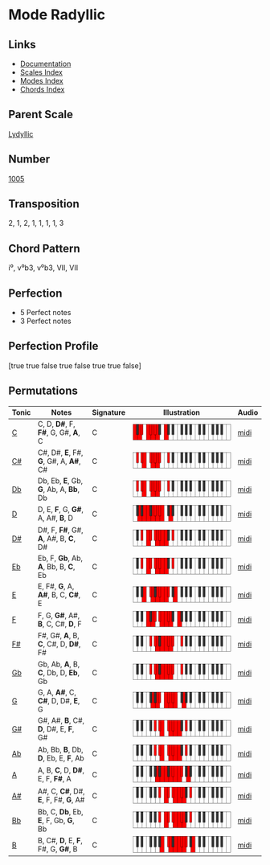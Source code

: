 # Mode Radyllic

## Links

- [Documentation](README.md)
- [Scales Index](Scales.md)
- [Modes Index](Modes.md)
- [Chords Index](Chords.md)

## Parent Scale

[Lydyllic](ScaleLydyllic.md)

## Number

[1005](https://ianring.com/musictheory/scales/1005)

## Transposition

2, 1, 2, 1, 1, 1, 1, 3

## Chord Pattern

i⁰, v⁰b3, v⁰b3, VII, VII

## Perfection

- 5 Perfect notes
- 3 Perfect notes

## Perfection Profile

[true true false true false true true false]

## Permutations

| Tonic | Notes | Signature | Illustration | Audio |
|-------|-------|-----------|--------------|-------|
| [C](ModeCNaturalRadyllic.md) | C, D, **D#**, F, **F#**, G, G#, **A**, C | C | ![CNaturalRadyllic](ModeCNaturalRadyllic.png) | [midi](https://github.com/edipermadi/music/blob/main/docs/ModeCNaturalRadyllic.mid?raw=true) |
| [C#](ModeCSharpRadyllic.md) | C#, D#, **E**, F#, **G**, G#, A, **A#**, C# | C | ![CSharpRadyllic](ModeCSharpRadyllic.png) | [midi](https://github.com/edipermadi/music/blob/main/docs/ModeCSharpRadyllic.mid?raw=true) |
| [Db](ModeDFlatRadyllic.md) | Db, Eb, **E**, Gb, **G**, Ab, A, **Bb**, Db | C | ![DFlatRadyllic](ModeDFlatRadyllic.png) | [midi](https://github.com/edipermadi/music/blob/main/docs/ModeDFlatRadyllic.mid?raw=true) |
| [D](ModeDNaturalRadyllic.md) | D, E, **F**, G, **G#**, A, A#, **B**, D | C | ![DNaturalRadyllic](ModeDNaturalRadyllic.png) | [midi](https://github.com/edipermadi/music/blob/main/docs/ModeDNaturalRadyllic.mid?raw=true) |
| [D#](ModeDSharpRadyllic.md) | D#, F, **F#**, G#, **A**, A#, B, **C**, D# | C | ![DSharpRadyllic](ModeDSharpRadyllic.png) | [midi](https://github.com/edipermadi/music/blob/main/docs/ModeDSharpRadyllic.mid?raw=true) |
| [Eb](ModeEFlatRadyllic.md) | Eb, F, **Gb**, Ab, **A**, Bb, B, **C**, Eb | C | ![EFlatRadyllic](ModeEFlatRadyllic.png) | [midi](https://github.com/edipermadi/music/blob/main/docs/ModeEFlatRadyllic.mid?raw=true) |
| [E](ModeENaturalRadyllic.md) | E, F#, **G**, A, **A#**, B, C, **C#**, E | C | ![ENaturalRadyllic](ModeENaturalRadyllic.png) | [midi](https://github.com/edipermadi/music/blob/main/docs/ModeENaturalRadyllic.mid?raw=true) |
| [F](ModeFNaturalRadyllic.md) | F, G, **G#**, A#, **B**, C, C#, **D**, F | C | ![FNaturalRadyllic](ModeFNaturalRadyllic.png) | [midi](https://github.com/edipermadi/music/blob/main/docs/ModeFNaturalRadyllic.mid?raw=true) |
| [F#](ModeFSharpRadyllic.md) | F#, G#, **A**, B, **C**, C#, D, **D#**, F# | C | ![FSharpRadyllic](ModeFSharpRadyllic.png) | [midi](https://github.com/edipermadi/music/blob/main/docs/ModeFSharpRadyllic.mid?raw=true) |
| [Gb](ModeGFlatRadyllic.md) | Gb, Ab, **A**, B, **C**, Db, D, **Eb**, Gb | C | ![GFlatRadyllic](ModeGFlatRadyllic.png) | [midi](https://github.com/edipermadi/music/blob/main/docs/ModeGFlatRadyllic.mid?raw=true) |
| [G](ModeGNaturalRadyllic.md) | G, A, **A#**, C, **C#**, D, D#, **E**, G | C | ![GNaturalRadyllic](ModeGNaturalRadyllic.png) | [midi](https://github.com/edipermadi/music/blob/main/docs/ModeGNaturalRadyllic.mid?raw=true) |
| [G#](ModeGSharpRadyllic.md) | G#, A#, **B**, C#, **D**, D#, E, **F**, G# | C | ![GSharpRadyllic](ModeGSharpRadyllic.png) | [midi](https://github.com/edipermadi/music/blob/main/docs/ModeGSharpRadyllic.mid?raw=true) |
| [Ab](ModeAFlatRadyllic.md) | Ab, Bb, **B**, Db, **D**, Eb, E, **F**, Ab | C | ![AFlatRadyllic](ModeAFlatRadyllic.png) | [midi](https://github.com/edipermadi/music/blob/main/docs/ModeAFlatRadyllic.mid?raw=true) |
| [A](ModeANaturalRadyllic.md) | A, B, **C**, D, **D#**, E, F, **F#**, A | C | ![ANaturalRadyllic](ModeANaturalRadyllic.png) | [midi](https://github.com/edipermadi/music/blob/main/docs/ModeANaturalRadyllic.mid?raw=true) |
| [A#](ModeASharpRadyllic.md) | A#, C, **C#**, D#, **E**, F, F#, **G**, A# | C | ![ASharpRadyllic](ModeASharpRadyllic.png) | [midi](https://github.com/edipermadi/music/blob/main/docs/ModeASharpRadyllic.mid?raw=true) |
| [Bb](ModeBFlatRadyllic.md) | Bb, C, **Db**, Eb, **E**, F, Gb, **G**, Bb | C | ![BFlatRadyllic](ModeBFlatRadyllic.png) | [midi](https://github.com/edipermadi/music/blob/main/docs/ModeBFlatRadyllic.mid?raw=true) |
| [B](ModeBNaturalRadyllic.md) | B, C#, **D**, E, **F**, F#, G, **G#**, B | C | ![BNaturalRadyllic](ModeBNaturalRadyllic.png) | [midi](https://github.com/edipermadi/music/blob/main/docs/ModeBNaturalRadyllic.mid?raw=true) |
